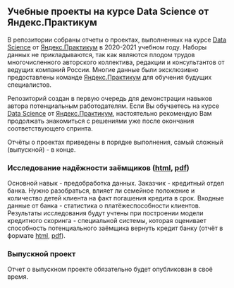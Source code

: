 ## Учебные проекты на курсе Data Science от Яндекс.Практикум
В репозитории собраны отчеты о проектах, выполненных на курсе [Data Science](https://praktikum.yandex.ru/data-scientist/) от [Яндекс.Практикум](https://praktikum.yandex.ru/) в 2020-2021 учебном году. Наборы данных не прикладываются, так как являются плодом трудов многочисленного авторского коллектива, редакции и консультантов от ведущих компаний России. Многие данные были эксклюзивно предоставлены команде [Яндекс.Практикум](https://praktikum.yandex.ru/) для обучения будущих специалистов.

Репозиторий создан в первую очередь для демонстрации навыков автора потенциальным работодателям. Если Вы обучаетесь на курсе [Data Science](https://praktikum.yandex.ru/data-scientist/) от [Яндекс.Практикум](https://praktikum.yandex.ru/), настоятельно рекомендую Вам продолжать знакомиться с решениями уже после окончания соответствующего спринта.

Отчёты о проектах приведены в порядке выполнения, самый сложный (выпускной) - в конце.

### Исследование надёжности заёмщиков ([html](https://github.com/Bombardier2000/Data-Science-Yandex-Praktikum/tree/master/reports/01.01-Credit-Scoring.html), [pdf](https://github.com/Bombardier2000/Data-Science-Yandex-Praktikum/tree/master/reports/01.01-Credit-Scoring.pdf))
Основной навык - предобработка данных. Заказчик - кредитный отдел банка. Нужно разобраться, влияет ли семейное положение и количество детей клиента на факт погашения кредита в срок. Входные данные от банка - статистика о платёжеспособности клиентов. Результаты исследования будут учтены при построении модели кредитного скоринга - специальной системы, которая оценивает способность потенциального заёмщика вернуть кредит банку (отчёт в формате [html](https://github.com/Bombardier2000/Data-Science-Yandex-Praktikum/tree/master/reports/01.01-Credit-Scoring.html), [pdf](https://github.com/Bombardier2000/Data-Science-Yandex-Praktikum/tree/master/reports/01.01-Credit-Scoring.pdf)).

### Выпускной проект
Отчет о выпускном проекте обязательно будет опубликован в своё время.
